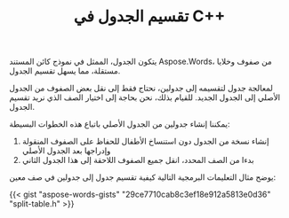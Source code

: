 ﻿---
title: تقسيم الجدول في C++
second_title: Aspose.Words ل C++
articleTitle: تقسيم الجدول
linktitle: تقسيم الجدول
description: "تقسيم الجدول في C++. كيفية تقسيم جدول واحد إلى جدولين منفصلين C++."
type: docs
weight: 100
url: /ar/cpp/split-table/
---

يتكون الجدول، الممثل في نموذج كائن المستند Aspose.Words، من صفوف وخلايا مستقلة، مما يسهل تقسيم الجدول.

لمعالجة جدول لتقسيمه إلى جدولين، نحتاج فقط إلى نقل بعض الصفوف من الجدول الأصلي إلى الجدول الجديد. للقيام بذلك، نحن بحاجة إلى اختيار الصف الذي نريد تقسيم الجدول.

يمكننا إنشاء جدولين من الجدول الأصلي باتباع هذه الخطوات البسيطة:

1. إنشاء نسخة من الجدول دون استنساخ الأطفال للحفاظ على الصفوف المنقولة وإدراجها بعد الجدول الأصلي
2. بدءا من الصف المحدد، انقل جميع الصفوف اللاحقة إلى هذا الجدول الثاني

يوضح مثال التعليمات البرمجية التالية كيفية تقسيم جدول إلى جدولين في صف معين:

{{< gist "aspose-words-gists" "29ce7710cab8c3ef18e912a5813e0d36" "split-table.h" >}}
